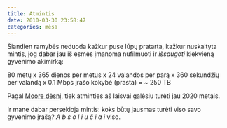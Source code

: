 ```yaml
---
title: Atmintis
date: 2010-03-30 23:58:47
categories: mėsa
---
```


Šiandien ramybės neduoda kažkur puse lūpų pratarta, kažkur nuskaityta mintis, jog dabar jau iš esmės įmanoma nufilmuoti ir *išsaugoti* kiekvieną gyvenimo akimirką:

80 metų x 365 dienos per metus x 24 valandos per parą x 360 sekundžių per valandą x 0.1 Mbps įrašo kokybė (prasta) = \~ 250 TB

Pagal [Moore dėsnį](http://en.wikipedia.org/wiki/Moore%27s_law), tiek atminties aš laisvai galėsiu turėti jau 2020 metais.

Ir mane dabar persekioja mintis: koks būtų jausmas turėti viso savo gyvenimo įrašą? *A b s o l i u č i a i* viso.
